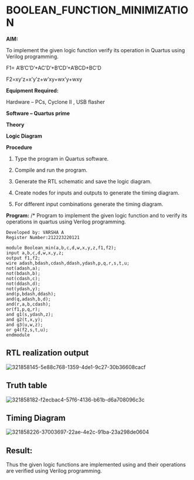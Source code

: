 # BOOLEAN_FUNCTION_MINIMIZATION

**AIM:**

To implement the given logic function verify its operation in Quartus using Verilog programming.

F1= A’B’C’D’+AC’D’+B’CD’+A’BCD+BC’D 

F2=xy’z+x’y’z+w’xy+wx’y+wxy

**Equipment Required:**

Hardware – PCs, Cyclone II , USB flasher

**Software – Quartus prime**

**Theory**

**Logic Diagram**

**Procedure**

1.	Type the program in Quartus software.

2.	Compile and run the program.

3.	Generate the RTL schematic and save the logic diagram.

4.	Create nodes for inputs and outputs to generate the timing diagram.

5.	For different input combinations generate the timing diagram.


**Program:**
/* Program to implement the given logic function and to verify its operations in quartus using Verilog programming.
~~~
Developed by: VARSHA A
Register Number:212223220121

module Boolean_min(a,b,c,d,w,x,y,z,f1,f2);
input a,b,c,d,w,x,y,z;
output f1,f2;
wire adash,bdash,cdash,ddash,ydash,p,q,r,s,t,u;
not(adash,a);
not(bdash,b);
not(cdash,c);
not(ddash,d);
not(ydash,y);
and(p,bdash,ddash);
and(q,adash,b,d);
and(r,a,b,cdash);
or(f1,p,q,r);
and g1(s,ydash,z);
and g2(t,x,y);
and g3(u,w,z);
or g4(f2,s,t,u);
endmodule
~~~

## RTL realization output

![321858145-5e88c768-1359-4de1-9c27-30b36608cacf](https://github.com/04Varsha/BOOLEAN_FUNCTION_MINIMIZATION/assets/149035374/a86b8a88-9cfd-46f7-a430-98227cff9fc4)

## Truth table
![321858182-f2ecbac4-57f6-4136-b61b-d6a708096c3c](https://github.com/04Varsha/BOOLEAN_FUNCTION_MINIMIZATION/assets/149035374/52e5be68-d7b5-4f48-ad95-1b8848c327ec)

## Timing Diagram

![321858226-37003697-22ae-4e2c-91ba-23a298de0604](https://github.com/04Varsha/BOOLEAN_FUNCTION_MINIMIZATION/assets/149035374/82dea792-3035-42b6-af5c-134c0e74c8b2)

## Result:

Thus the given logic functions are implemented using and their operations are verified using Verilog programming.

